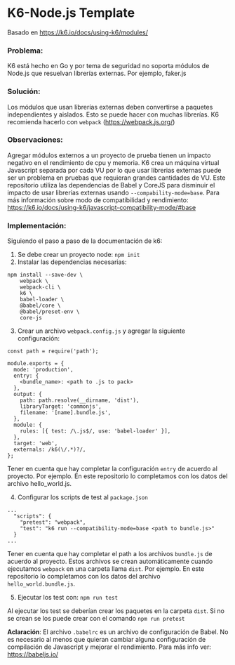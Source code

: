 # K6-Node.js Template
Basado en https://k6.io/docs/using-k6/modules/  

### Problema:  
K6 está hecho en Go y por tema de seguridad no soporta módulos de Node.js que resuelvan librerías externas. Por ejemplo, faker.js  

### Solución:
Los módulos que usan librerías externas deben convertirse a paquetes independientes y aislados. Esto se puede hacer con muchas librerías. K6 recomienda hacerlo con `webpack` (https://webpack.js.org/)

### Observaciones:
Agregar módulos externos a un proyecto de prueba tienen un impacto negativo en el rendimiento de cpu y memoria. K6 crea un máquina virtual Javascript separada por cada VU por lo que usar librerias externas puede ser un problema en pruebas que requieran grandes cantidades de VU. Este repositorio utiliza las dependencias de Babel y CoreJS para disminuir el impacto de usar librerías externas usando `--compability-mode=base`. Para más información sobre modo de compatibilidad y rendimiento: https://k6.io/docs/using-k6/javascript-compatibility-mode/#base 

### Implementación:
Siguiendo el paso a paso de la documentación de k6:  
1. Se debe crear un proyecto node: `npm init`  
2. Instalar las dependencias necesarias:  
```
npm install --save-dev \
    webpack \
    webpack-cli \
    k6 \
    babel-loader \
    @babel/core \
    @babel/preset-env \
    core-js

```
3. Crear un archivo `webpack.config.js` y agregar la siguiente configuración:

```
const path = require('path');

module.exports = {
  mode: 'production',
  entry: {
    <bundle_name>: <path to .js to pack>
  },
  output: {
    path: path.resolve(__dirname, 'dist'),
    libraryTarget: 'commonjs',
    filename: '[name].bundle.js',
  },
  module: {
    rules: [{ test: /\.js$/, use: 'babel-loader' }],
  },
  target: 'web',
  externals: /k6(\/.*)?/,
};

```
Tener en cuenta que hay completar la configuración `entry` de acuerdo al proyecto. Por ejemplo. En este repositorio lo completamos con los datos del archivo hello_world.js.  

4. Configurar los scripts de test al `package.json`
```
...
  "scripts": {
    "pretest": "webpack",
    "test": "k6 run --compatibility-mode=base <path to bundle.js>" 
  }
...  
```
Tener en cuenta que hay completar el path a los archivos `bundle.js` de acuerdo al proyecto. Estos archivos se crean automáticamente cuando ejecutamos `webpack` en una carpeta llama `dist`. Por ejemplo. En este repositorio lo completamos con los datos del archivo `hello_world.bundle.js`.

5. Ejecutar los test con: `npm run test` 

 Al ejecutar los test se deberían crear los paquetes en la carpeta `dist`. Si no se crean se los puede crear con el comando `npm run pretest`

 **Aclaración**: El archivo `.babelrc` es un archivo de configuración de Babel. No es necesario al menos que quieran cambiar alguna configuración de compilación de Javascript y mejorar el rendimiento. Para más info ver: https://babeljs.io/ 



